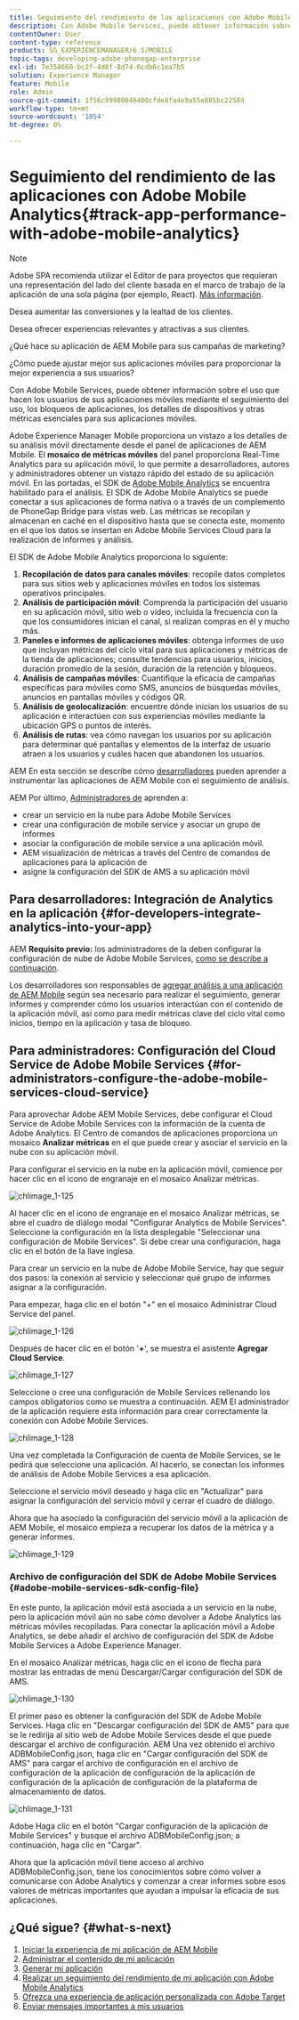 ```yaml
---
title: Seguimiento del rendimiento de las aplicaciones con Adobe Mobile Analytics
description: Con Adobe Mobile Services, puede obtener información sobre el uso que hacen los usuarios de sus aplicaciones móviles mediante el seguimiento del uso, los bloqueos de aplicaciones, los detalles de dispositivos y otras métricas esenciales para sus aplicaciones móviles. Siga esta página para obtener más información.
contentOwner: User
content-type: reference
products: SG_EXPERIENCEMANAGER/6.5/MOBILE
topic-tags: developing-adobe-phonegap-enterprise
exl-id: 7e358660-bc2f-4d8f-8d74-6cdb6c1ea7b5
solution: Experience Manager
feature: Mobile
role: Admin
source-git-commit: 1f56c99980846400cfde8fa4e9a55e885bc2258d
workflow-type: tm+mt
source-wordcount: '1054'
ht-degree: 0%

---
```


# Seguimiento del rendimiento de las aplicaciones con Adobe Mobile Analytics{#track-app-performance-with-adobe-mobile-analytics}

>[!NOTE]
>
>Adobe SPA recomienda utilizar el Editor de para proyectos que requieran una representación del lado del cliente basada en el marco de trabajo de la aplicación de una sola página (por ejemplo, React). [Más información](/help/sites-developing/spa-overview.md).

Desea aumentar las conversiones y la lealtad de los clientes.

Desea ofrecer experiencias relevantes y atractivas a sus clientes.

¿Qué hace su aplicación de AEM Mobile para sus campañas de marketing?

¿Cómo puede ajustar mejor sus aplicaciones móviles para proporcionar la mejor experiencia a sus usuarios?

Con Adobe Mobile Services, puede obtener información sobre el uso que hacen los usuarios de sus aplicaciones móviles mediante el seguimiento del uso, los bloqueos de aplicaciones, los detalles de dispositivos y otras métricas esenciales para sus aplicaciones móviles.

Adobe Experience Manager Mobile proporciona un vistazo a los detalles de su análisis móvil directamente desde el panel de aplicaciones de AEM Mobile. El **mosaico de métricas móviles** del panel proporciona Real-Time Analytics para su aplicación móvil, lo que permite a desarrolladores, autores y administradores obtener un vistazo rápido del estado de su aplicación móvil. En las portadas, el SDK de [Adobe Mobile Analytics](https://business.adobe.com/products/analytics/mobile-marketing.html) se encuentra habilitado para el análisis. El SDK de Adobe Mobile Analytics se puede conectar a sus aplicaciones de forma nativa o a través de un complemento de PhoneGap Bridge para vistas web. Las métricas se recopilan y almacenan en caché en el dispositivo hasta que se conecta este, momento en el que los datos se insertan en Adobe Mobile Services Cloud para la realización de informes y análisis.

El SDK de Adobe Mobile Analytics proporciona lo siguiente:

1. **Recopilación de datos para canales móviles**: recopile datos completos para sus sitios web y aplicaciones móviles en todos los sistemas operativos principales.
1. **Análisis de participación móvil**: Comprenda la participación del usuario en su aplicación móvil, sitio web o vídeo, incluida la frecuencia con la que los consumidores inician el canal, si realizan compras en él y mucho más.
1. **Paneles e informes de aplicaciones móviles**: obtenga informes de uso que incluyan métricas del ciclo vital para sus aplicaciones y métricas de la tienda de aplicaciones; consulte tendencias para usuarios, inicios, duración promedio de la sesión, duración de la retención y bloqueos.
1. **Análisis de campañas móviles**: Cuantifique la eficacia de campañas específicas para móviles como SMS, anuncios de búsquedas móviles, anuncios en pantallas móviles y códigos QR.
1. **Análisis de geolocalización**: encuentre dónde inician los usuarios de su aplicación e interactúen con sus experiencias móviles mediante la ubicación GPS o puntos de interés.
1. **Análisis de rutas**: vea cómo navegan los usuarios por su aplicación para determinar qué pantallas y elementos de la interfaz de usuario atraen a los usuarios y cuáles hacen que abandonen los usuarios.

AEM En esta sección se describe cómo [desarrolladores](#developers) pueden aprender a instrumentar las aplicaciones de AEM Mobile con el seguimiento de análisis.

AEM Por último, [Administradores de](#administrators) aprenden a:

* crear un servicio en la nube para Adobe Mobile Services
* crear una configuración de mobile service y asociar un grupo de informes
* asociar la configuración de mobile service a una aplicación móvil.
* AEM visualización de métricas a través del Centro de comandos de aplicaciones para la aplicación de
* asigne la configuración del SDK de AMS a su aplicación móvil

## Para desarrolladores: Integración de Analytics en la aplicación {#for-developers-integrate-analytics-into-your-app}

AEM **Requisito previo:** los administradores de la deben configurar la configuración de nube de Adobe Mobile Services, [como se describe a continuación](#amscloudserviceconfig).

Los desarrolladores son responsables de [agregar análisis a una aplicación de AEM Mobile](/help/mobile/phonegap-add-analytics-to-apps.md) según sea necesario para realizar el seguimiento, generar informes y comprender cómo los usuarios interactúan con el contenido de la aplicación móvil, así como para medir métricas clave del ciclo vital como inicios, tiempo en la aplicación y tasa de bloqueo.

## Para administradores: Configuración del Cloud Service de Adobe Mobile Services {#for-administrators-configure-the-adobe-mobile-services-cloud-service}

Para aprovechar Adobe AEM Mobile Services, debe configurar el Cloud Service de Adobe Mobile Services con la información de la cuenta de Adobe Analytics. El Centro de comandos de aplicaciones proporciona un mosaico **Analizar métricas** en el que puede crear y asociar el servicio en la nube con su aplicación móvil.

Para configurar el servicio en la nube en la aplicación móvil, comience por hacer clic en el icono de engranaje en el mosaico Analizar métricas.

![chlimage_1-125](assets/chlimage_1-125.png)

Al hacer clic en el icono de engranaje en el mosaico Analizar métricas, se abre el cuadro de diálogo modal &quot;Configurar Analytics de Mobile Services&quot;. Seleccione la configuración en la lista desplegable &quot;Seleccionar una configuración de Mobile Services&quot;. Si debe crear una configuración, haga clic en el botón de la llave inglesa.

Para crear un servicio en la nube de Adobe Mobile Service, hay que seguir dos pasos: la conexión al servicio y seleccionar qué grupo de informes asignar a la configuración.

Para empezar, haga clic en el botón &quot;+&quot; en el mosaico Administrar Cloud Service del panel.

![chlimage_1-126](assets/chlimage_1-126.png)

Después de hacer clic en el botón &#39;**+**&#39;, se muestra el asistente **Agregar Cloud Service**.

![chlimage_1-127](assets/chlimage_1-127.png)

Seleccione o cree una configuración de Mobile Services rellenando los campos obligatorios como se muestra a continuación. AEM El administrador de la aplicación requiere esta información para crear correctamente la conexión con Adobe Mobile Services.

![chlimage_1-128](assets/chlimage_1-128.png)

Una vez completada la Configuración de cuenta de Mobile Services, se le pedirá que seleccione una aplicación. Al hacerlo, se conectan los informes de análisis de Adobe Mobile Services a esa aplicación.

Seleccione el servicio móvil deseado y haga clic en &quot;Actualizar&quot; para asignar la configuración del servicio móvil y cerrar el cuadro de diálogo.

Ahora que ha asociado la configuración del servicio móvil a la aplicación de AEM Mobile, el mosaico empieza a recuperar los datos de la métrica y a generar informes.

![chlimage_1-129](assets/chlimage_1-129.png)

### Archivo de configuración del SDK de Adobe Mobile Services {#adobe-mobile-services-sdk-config-file}

En este punto, la aplicación móvil está asociada a un servicio en la nube, pero la aplicación móvil aún no sabe cómo devolver a Adobe Analytics las métricas móviles recopiladas. Para conectar la aplicación móvil a Adobe Analytics, se debe añadir el archivo de configuración del SDK de Adobe Mobile Services a Adobe Experience Manager.

En el mosaico Analizar métricas, haga clic en el icono de flecha para mostrar las entradas de menú Descargar/Cargar configuración del SDK de AMS.

![chlimage_1-130](assets/chlimage_1-130.png)

El primer paso es obtener la configuración del SDK de Adobe Mobile Services. Haga clic en &quot;Descargar configuración del SDK de AMS&quot; para que se le redirija al sitio web de Adobe Mobile Services desde el que puede descargar el archivo de configuración. AEM Una vez obtenido el archivo ADBMobileConfig.json, haga clic en &quot;Cargar configuración del SDK de AMS&quot; para cargar el archivo de configuración en el archivo de configuración de la aplicación de configuración de la aplicación de configuración de la aplicación de configuración de la plataforma de almacenamiento de datos.

![chlimage_1-131](assets/chlimage_1-131.png)

Adobe Haga clic en el botón &quot;Cargar configuración de la aplicación de Mobile Services&quot; y busque el archivo ADBMobileConfig.json; a continuación, haga clic en &quot;Cargar&quot;.

Ahora que la aplicación móvil tiene acceso al archivo ADBMobileConfig.json, tiene los conocimientos sobre cómo volver a comunicarse con Adobe Analytics y comenzar a crear informes sobre esos valores de métricas importantes que ayudan a impulsar la eficacia de sus aplicaciones.

## ¿Qué sigue? {#what-s-next}

1. [Iniciar la experiencia de mi aplicación de AEM Mobile](/help/mobile/starting-aem-phonegap-app.md)
1. [Administrar el contenido de mi aplicación](/help/mobile/phonegap-manage-app-content.md)
1. [Generar mi aplicación](/help/mobile/building-app-mobile-phonegap.md)
1. [Realizar un seguimiento del rendimiento de mi aplicación con Adobe Mobile Analytics](/help/mobile/phonegap-intro-to-app-analytics.md)
1. [Ofrezca una experiencia de aplicación personalizada con Adobe Target](/help/mobile/phonegap-aem-mobile-content-personalization.md)
1. [Enviar mensajes importantes a mis usuarios](/help/mobile/phonegap-push-notifications.md)
